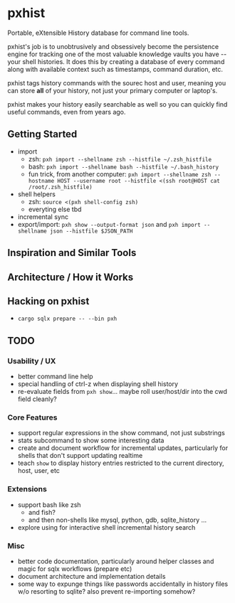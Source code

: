# pxhist
Portable, eXtensible History database for command line tools.

pxhist's job is to unobtrusively and obsessively become the
persistence engine for tracking one of the most valuable knowledge
vaults you have -- your shell histories.  It does this by creating a
database of every command along with available context such as
timestamps, command duration, etc.

pxhist tags history commands with the sourec host and user, meaning
you can store **all** of your history, not just your primary computer
or laptop's.

pxhist makes your history easily searchable as well so you can quickly
find useful commands, even from years ago.

## Getting Started

- import
  - zsh: `pxh import --shellname zsh --histfile ~/.zsh_histfile`
  - bash: `pxh import --shellname bash --histfile ~/.bash_history`
  - fun trick, from another computer: `pxh import --shellname zsh --hostname HOST --username root --histfile <(ssh root@HOST cat /root/.zsh_histfile)`
- shell helpers
  - zsh: `source <(pxh shell-config zsh)`
  - everyting else tbd
- incremental sync
- export/import: `pxh show --output-format json` and `pxh import --shellname json --histfile $JSON_PATH`

## Inspiration and Similar Tools

## Architecture / How it Works

## Hacking on pxhist

- `cargo sqlx prepare -- --bin pxh`

## TODO

### Usability / UX
- better command line help
- special handling of ctrl-z when displaying shell history
- re-evaluate fields from `pxh show`... maybe roll user/host/dir into
  the cwd field cleanly?

### Core Features
- support regular expressions in the show command, not just substrings
- stats subcommand to show some interesting data
- create and document workflow for incremental updates, particularly
  for shells that don't support updating realtime
- teach `show` to display history entries restricted to the current
  directory, host, user, etc

### Extensions
- support bash like zsh
  - and fish?
  - and then non-shells like mysql, python, gdb, sqlite_history ...
- explore using for interactive shell incremental history search

### Misc
- better code documentation, particularly around helper classes and
  magic for sqlx workflows (prepare etc)
- document architecture and implementation details
- some way to expunge things like passwords accidentally in history
  files w/o resorting to sqlite?  also prevent re-importing somehow?
